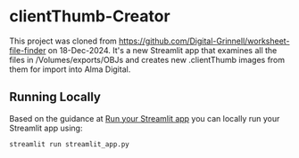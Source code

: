 # clientThumb-Creator

This project was cloned from https://github.com/Digital-Grinnell/worksheet-file-finder on 18-Dec-2024.  It's a new Streamlit app that examines all the files in /Volumes/exports/OBJs and creates new .clientThumb images from them for import into Alma Digital.

## Running Locally

Based on the guidance at [Run your Streamlit app](https://docs.streamlit.io/develop/concepts/architecture/run-your-app) you can locally run your Streamlit app using: 

```zsh
streamlit run streamlit_app.py
```
